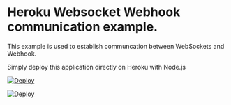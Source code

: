 # Heroku Websocket Webhook communication example.

This example is used to establish communcation between WebSockets and Webhook.

Simply deploy this application directly on Heroku with Node.js

[![Deploy](https://www.herokucdn.com/deploy/button.svg)](https://heroku.com/deploy)

[![Deploy](https://www.herokucdn.com/deploy/button.svg)](https://heroku.com/deploy?template=https://github.com/jasmeetsaran/heroku-websocket-webhook)
